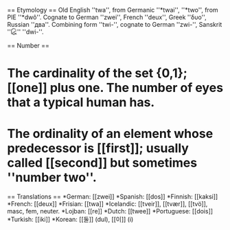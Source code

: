 == Etymology ==
Old English ''twa'', from Germanic ''*twai'', ''*two'', from PIE ''*dwô''. Cognate to German ''zwei'', French ''deux'', Greek ''δυο'', Russian ''два''. Combining form ''twi-'', cognate to German ''zwi-'', Sanskrit ''દ્વિ'' ''dwi-''.

== Number ==
# The cardinality of the set {0,1}; [[one]] plus one. The number of eyes that a typical human has.
# The ordinality of an element whose predecessor is [[first]]; usually called [[second]] but sometimes ''number two''.

== Translations ==
*German: [[zwei]]
*Spanish: [[dos]]
*Finnish: [[kaksi]]
*French: [[deux]]
*Frisian: [[twa]]
*Icelandic: [[tveir]], [[tvær]], [[tvö]], masc, fem, neuter.
*Lojban: [[re]]
*Dutch: [[twee]]
*Portuguese: [[dois]]
*Turkish: [[iki]]
*Korean: [[둘]] (dul), [[이]] (i)